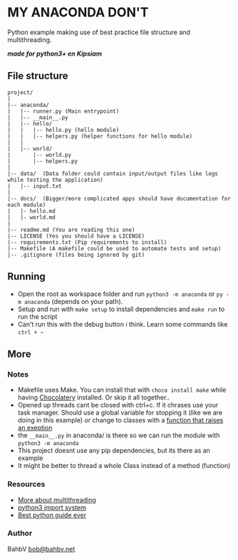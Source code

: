 # MY ANACONDA DON'T
Python example making use of best practice file structure and multithreading.  

***made for python3+ en Kipsiam***


## File structure

```
project/
|
|-- anaconda/
|   |-- runner.py (Main entrypoint)
|   |-- __main__.py 
|   |-- hello/
|   |   |-- hello.py (hello module)
|   |   |-- helpers.py (helper functions for hello module)
|   |
|   |-- world/
|       |-- world.py
|       |-- helpers.py
|
|-- data/  (Data folder could contain input/output files like logs while testing the application)
|   |-- input.txt 
|
|-- docs/  (Bigger/more complicated apps should have documentation for each module)
|   |- hello.md 
|   |- world.md
|
|-- readme.md (You are reading this one)
|-- LICENSE (Yes you should have a LICENSE)
|-- requirements.txt (Pip requirements to install)
|-- Makefile (A makefile could be used to automate tests and setup)
|-- .gitignore (files being ignored by git)
```

## Running

* Open the root as workspace folder and run `python3 -m anaconda` or `py -m anaconda` (depends on your path).
* Setup and run with `make setup` to install dependencies and `make run` to run the script
* Can't run this with the debug button i think. Learn some commands like `ctrl + ~`

## More

### Notes
* Makefile uses Make. You can install that with `choco install make` while having [Chocolatery](https://chocolatey.org/install) installed.  Or skip it all together..
* Opened up threads cant be closed with ctrl+c. If it chrases use your task manager. Should use a global variable for stopping it (like we are doing in this example) or change to classes with a [function that raises an exeption](https://www.geeksforgeeks.org/python-different-ways-to-kill-a-thread/)
* the `__main__.py` in anaconda/ is there so we can run the module with `python3 -m anaconda`
* This project doesnt use any pip dependencies, but its there as an example
* It might be better to thread a whole Class instead of a method (function)

### Resources
* [More about multithreading](https://nitratine.net/blog/post/python-threading-basics/)
* [python3 import system](https://docs.python.org/3/reference/import.html#)
* [Best python guide ever](https://letmegooglethat.com/?q=How+to+do+X+in+python)

### Author
BahbV <bob@bahbv.net>
